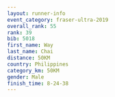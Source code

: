 ```yaml
---
layout: runner-info 
event_category: fraser-ultra-2019 
overall_rank: 55
rank: 39
bib: 5018
first_name: Way
last_name: Chai
distance: 50KM
country: Philippines
category_km: 50KM
gender: Male
finish_time: 8-24-38
---
```


